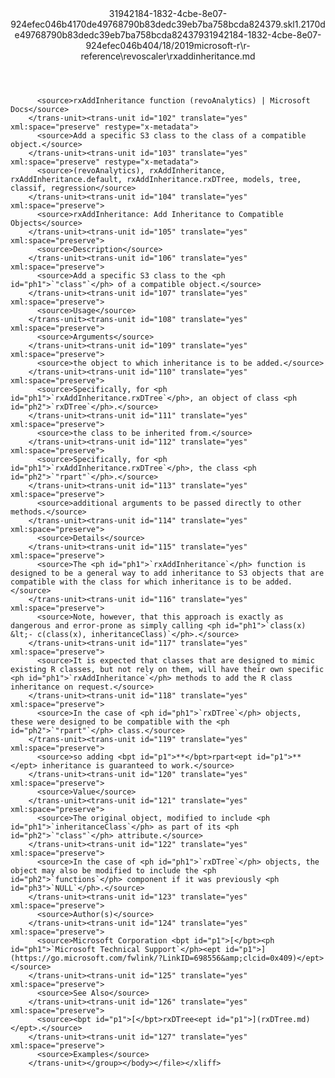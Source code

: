 <?xml version="1.0"?><xliff version="1.2" xmlns="urn:oasis:names:tc:xliff:document:1.2" xmlns:xsi="http://www.w3.org/2001/XMLSchema-instance" xsi:schemaLocation="urn:oasis:names:tc:xliff:document:1.2 xliff-core-1.2-transitional.xsd"><file datatype="xml" original="rxaddinheritance.md" source-language="en-US" target-language="en-US"><header><tool tool-id="mdxliff" tool-name="mdxliff" tool-version="1.0-d1654b2" tool-company="Microsoft" /><xliffext:skl_file_name xmlns:xliffext="urn:microsoft:content:schema:xliffextensions">31942184-1832-4cbe-8e07-924efec046b4170de49768790b83dedc39eb7ba758bcda824379.skl</xliffext:skl_file_name><xliffext:version xmlns:xliffext="urn:microsoft:content:schema:xliffextensions">1.2</xliffext:version><xliffext:ms.openlocfilehash xmlns:xliffext="urn:microsoft:content:schema:xliffextensions">170de49768790b83dedc39eb7ba758bcda824379</xliffext:ms.openlocfilehash><xliffext:ms.sourcegitcommit xmlns:xliffext="urn:microsoft:content:schema:xliffextensions">31942184-1832-4cbe-8e07-924efec046b4</xliffext:ms.sourcegitcommit><xliffext:ms.lasthandoff xmlns:xliffext="urn:microsoft:content:schema:xliffextensions">04/18/2019</xliffext:ms.lasthandoff><xliffext:ms.openlocfilepath xmlns:xliffext="urn:microsoft:content:schema:xliffextensions">microsoft-r\r-reference\revoscaler\rxaddinheritance.md</xliffext:ms.openlocfilepath></header><body><group id="content" extype="content"><trans-unit id="101" translate="yes" xml:space="preserve" restype="x-metadata">
          <source>rxAddInheritance function (revoAnalytics) | Microsoft Docs</source>
        </trans-unit><trans-unit id="102" translate="yes" xml:space="preserve" restype="x-metadata">
          <source>Add a specific S3 class to the class of a compatible object.</source>
        </trans-unit><trans-unit id="103" translate="yes" xml:space="preserve" restype="x-metadata">
          <source>(revoAnalytics), rxAddInheritance, rxAddInheritance.default, rxAddInheritance.rxDTree, models, tree, classif, regression</source>
        </trans-unit><trans-unit id="104" translate="yes" xml:space="preserve">
          <source>rxAddInheritance: Add Inheritance to Compatible Objects</source>
        </trans-unit><trans-unit id="105" translate="yes" xml:space="preserve">
          <source>Description</source>
        </trans-unit><trans-unit id="106" translate="yes" xml:space="preserve">
          <source>Add a specific S3 class to the <ph id="ph1">`"class"`</ph> of a compatible object.</source>
        </trans-unit><trans-unit id="107" translate="yes" xml:space="preserve">
          <source>Usage</source>
        </trans-unit><trans-unit id="108" translate="yes" xml:space="preserve">
          <source>Arguments</source>
        </trans-unit><trans-unit id="109" translate="yes" xml:space="preserve">
          <source>the object to which inheritance is to be added.</source>
        </trans-unit><trans-unit id="110" translate="yes" xml:space="preserve">
          <source>Specifically, for <ph id="ph1">`rxAddInheritance.rxDTree`</ph>, an object of class <ph id="ph2">`rxDTree`</ph>.</source>
        </trans-unit><trans-unit id="111" translate="yes" xml:space="preserve">
          <source>the class to be inherited from.</source>
        </trans-unit><trans-unit id="112" translate="yes" xml:space="preserve">
          <source>Specifically, for <ph id="ph1">`rxAddInheritance.rxDTree`</ph>, the class <ph id="ph2">`"rpart"`</ph>.</source>
        </trans-unit><trans-unit id="113" translate="yes" xml:space="preserve">
          <source>additional arguments to be passed directly to other methods.</source>
        </trans-unit><trans-unit id="114" translate="yes" xml:space="preserve">
          <source>Details</source>
        </trans-unit><trans-unit id="115" translate="yes" xml:space="preserve">
          <source>The <ph id="ph1">`rxAddInheritance`</ph> function is designed to be a general way to add inheritance to S3 objects that are compatible with the class for which inheritance is to be added.</source>
        </trans-unit><trans-unit id="116" translate="yes" xml:space="preserve">
          <source>Note, however, that this approach is exactly as dangerous and error-prone as simply calling <ph id="ph1">`class(x) &lt;- c(class(x), inheritanceClass)`</ph>.</source>
        </trans-unit><trans-unit id="117" translate="yes" xml:space="preserve">
          <source>It is expected that classes that are designed to mimic existing R classes, but not rely on them, will have their own specific <ph id="ph1">`rxAddInheritance`</ph> methods to add the R class inheritance on request.</source>
        </trans-unit><trans-unit id="118" translate="yes" xml:space="preserve">
          <source>In the case of <ph id="ph1">`rxDTree`</ph> objects, these were designed to be compatible with the <ph id="ph2">`"rpart"`</ph> class.</source>
        </trans-unit><trans-unit id="119" translate="yes" xml:space="preserve">
          <source>so adding <bpt id="p1">**</bpt>rpart<ept id="p1">**</ept> inheritance is guaranteed to work.</source>
        </trans-unit><trans-unit id="120" translate="yes" xml:space="preserve">
          <source>Value</source>
        </trans-unit><trans-unit id="121" translate="yes" xml:space="preserve">
          <source>The original object, modified to include <ph id="ph1">`inheritanceClass`</ph> as part of its <ph id="ph2">`"class"`</ph> attribute.</source>
        </trans-unit><trans-unit id="122" translate="yes" xml:space="preserve">
          <source>In the case of <ph id="ph1">`rxDTree`</ph> objects, the object may also be modified to include the <ph id="ph2">`functions`</ph> component if it was previously <ph id="ph3">`NULL`</ph>.</source>
        </trans-unit><trans-unit id="123" translate="yes" xml:space="preserve">
          <source>Author(s)</source>
        </trans-unit><trans-unit id="124" translate="yes" xml:space="preserve">
          <source>Microsoft Corporation <bpt id="p1">[</bpt><ph id="ph1">`Microsoft Technical Support`</ph><ept id="p1">](https://go.microsoft.com/fwlink/?LinkID=698556&amp;clcid=0x409)</ept></source>
        </trans-unit><trans-unit id="125" translate="yes" xml:space="preserve">
          <source>See Also</source>
        </trans-unit><trans-unit id="126" translate="yes" xml:space="preserve">
          <source><bpt id="p1">[</bpt>rxDTree<ept id="p1">](rxDTree.md)</ept>.</source>
        </trans-unit><trans-unit id="127" translate="yes" xml:space="preserve">
          <source>Examples</source>
        </trans-unit></group></body></file></xliff>